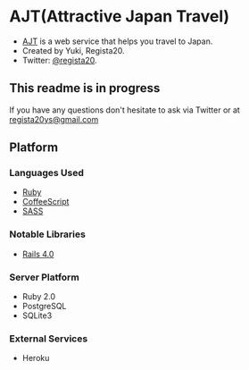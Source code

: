 # AJT(Attractive Japan Travel)

* [AJT](https://www.ajt.herokuapp.com) is a web service that helps you travel to Japan.
* Created by Yuki, Regista20.
* Twitter: [@regista20](https://twitter.com/regista20).

## This readme is in progress
If you have any questions don't hesitate to ask via Twitter or at <regista20ys@gmail.com>

## Platform
### Languages Used
* [Ruby](http://www.ruby-lang.org)
* [CoffeeScript](http://coffeescript.org)
* [SASS](http://sass-lang.com)

### Notable Libraries
* [Rails 4.0](http://rubyonrails.org)

### Server Platform
* Ruby 2.0
* PostgreSQL
* SQLite3

### External Services
* Heroku
